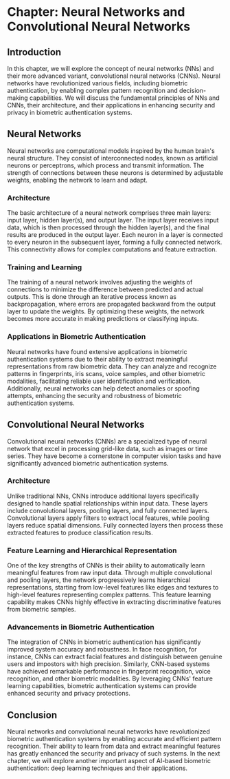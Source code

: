 Chapter: Neural Networks and Convolutional Neural Networks
==========================================================

Introduction
------------

In this chapter, we will explore the concept of neural networks (NNs) and their more advanced variant, convolutional neural networks (CNNs). Neural networks have revolutionized various fields, including biometric authentication, by enabling complex pattern recognition and decision-making capabilities. We will discuss the fundamental principles of NNs and CNNs, their architecture, and their applications in enhancing security and privacy in biometric authentication systems.

Neural Networks
---------------

Neural networks are computational models inspired by the human brain's neural structure. They consist of interconnected nodes, known as artificial neurons or perceptrons, which process and transmit information. The strength of connections between these neurons is determined by adjustable weights, enabling the network to learn and adapt.

### Architecture

The basic architecture of a neural network comprises three main layers: input layer, hidden layer(s), and output layer. The input layer receives input data, which is then processed through the hidden layer(s), and the final results are produced in the output layer. Each neuron in a layer is connected to every neuron in the subsequent layer, forming a fully connected network. This connectivity allows for complex computations and feature extraction.

### Training and Learning

The training of a neural network involves adjusting the weights of connections to minimize the difference between predicted and actual outputs. This is done through an iterative process known as backpropagation, where errors are propagated backward from the output layer to update the weights. By optimizing these weights, the network becomes more accurate in making predictions or classifying inputs.

### Applications in Biometric Authentication

Neural networks have found extensive applications in biometric authentication systems due to their ability to extract meaningful representations from raw biometric data. They can analyze and recognize patterns in fingerprints, iris scans, voice samples, and other biometric modalities, facilitating reliable user identification and verification. Additionally, neural networks can help detect anomalies or spoofing attempts, enhancing the security and robustness of biometric authentication systems.

Convolutional Neural Networks
-----------------------------

Convolutional neural networks (CNNs) are a specialized type of neural network that excel in processing grid-like data, such as images or time series. They have become a cornerstone in computer vision tasks and have significantly advanced biometric authentication systems.

### Architecture

Unlike traditional NNs, CNNs introduce additional layers specifically designed to handle spatial relationships within input data. These layers include convolutional layers, pooling layers, and fully connected layers. Convolutional layers apply filters to extract local features, while pooling layers reduce spatial dimensions. Fully connected layers then process these extracted features to produce classification results.

### Feature Learning and Hierarchical Representation

One of the key strengths of CNNs is their ability to automatically learn meaningful features from raw input data. Through multiple convolutional and pooling layers, the network progressively learns hierarchical representations, starting from low-level features like edges and textures to high-level features representing complex patterns. This feature learning capability makes CNNs highly effective in extracting discriminative features from biometric samples.

### Advancements in Biometric Authentication

The integration of CNNs in biometric authentication has significantly improved system accuracy and robustness. In face recognition, for instance, CNNs can extract facial features and distinguish between genuine users and impostors with high precision. Similarly, CNN-based systems have achieved remarkable performance in fingerprint recognition, voice recognition, and other biometric modalities. By leveraging CNNs' feature learning capabilities, biometric authentication systems can provide enhanced security and privacy protections.

Conclusion
----------

Neural networks and convolutional neural networks have revolutionized biometric authentication systems by enabling accurate and efficient pattern recognition. Their ability to learn from data and extract meaningful features has greatly enhanced the security and privacy of such systems. In the next chapter, we will explore another important aspect of AI-based biometric authentication: deep learning techniques and their applications.
